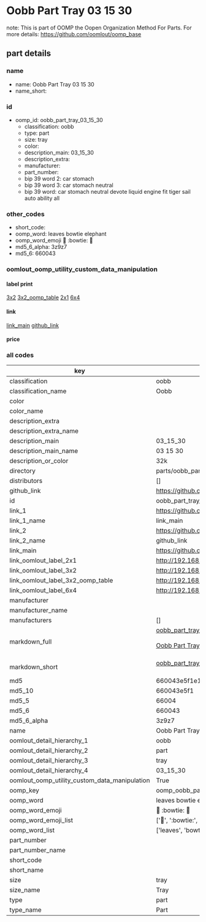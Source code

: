 # Oobb Part Tray 03 15 30  

note: This is part of OOMP the Oopen Organization Method For Parts. For more details: https://github.com/oomlout/oomp_base

##  part details





### name
* name: Oobb Part Tray 03 15 30
* name_short: 
### id
* oomp_id: oobb_part_tray_03_15_30
  * classification: oobb
  * type: part
  * size: tray
  * color: 
  * description_main: 03_15_30
  * description_extra: 
  * manufacturer: 
  * part_number: 
  * bip 39 word 2: car stomach
  * bip 39 word 3: car stomach neutral
  * bip 39 word: car stomach neutral devote liquid engine fit tiger sail auto ability all

### other_codes
* short_code: 
* oomp_word: leaves bowtie elephant
* oomp_word_emoji :leaves: :bowtie: :elephant:
* md5_6_alpha: 3z9z7
* md5_6: 660043






### oomlout_oomp_utility_custom_data_manipulation
#### label print
[3x2](http://192.168.1.245:1112/?label=oomp%203z9z7)
[3x2_oomp_table](http://192.168.1.107:1112/?label=oomp%203z9z7)
[2x1](http://192.168.1.242:1112/?label=oomp%203z9z7)
[6x4](http://192.168.1.55:1112/?label=oomp%203z9z7)    

#### link

[link_main](https://github.com/oomlout/oomlout_oomp_current_version_messy/tree/main/parts/oobb_part_tray_03_15_30) [github_link](https://github.com/oomlout/oomlout_oomp_part_src/tree/main/parts/oobb_part_tray_03_15_30)                             

#### price







### all codes 
| key | value |  
| --- | --- |  
| classification | oobb |  
| classification_name | Oobb |  
| color |  |  
| color_name |  |  
| description_extra |  |  
| description_extra_name |  |  
| description_main | 03_15_30 |  
| description_main_name | 03 15 30 |  
| description_or_color | 32k |  
| directory | parts/oobb_part_tray_03_15_30 |  
| distributors | [] |  
| github_link | https://github.com/oomlout/oomlout_oomp_part_src/tree/main/parts/oobb_part_tray_03_15_30 |  
| id | oobb_part_tray_03_15_30 |  
| link_1 | https://github.com/oomlout/oomlout_oomp_current_version_messy/tree/main/parts/oobb_part_tray_03_15_30 |  
| link_1_name | link_main |  
| link_2 | https://github.com/oomlout/oomlout_oomp_part_src/tree/main/parts/oobb_part_tray_03_15_30 |  
| link_2_name | github_link |  
| link_main | https://github.com/oomlout/oomlout_oomp_current_version_messy/tree/main/parts/oobb_part_tray_03_15_30 |  
| link_oomlout_label_2x1 | http://192.168.1.242:1112/?label=oomp%203z9z7 |  
| link_oomlout_label_3x2 | http://192.168.1.245:1112/?label=oomp%203z9z7 |  
| link_oomlout_label_3x2_oomp_table | http://192.168.1.107:1112/?label=oomp%203z9z7 |  
| link_oomlout_label_6x4 | http://192.168.1.55:1112/?label=oomp%203z9z7 |  
| manufacturer |  |  
| manufacturer_name |  |  
| manufacturers | [] |  
| markdown_full | [oobb_part_tray_03_15_30](https://github.com/oomlout/oomlout_oomp_current_version_messy/tree/main/parts/oobb_part_tray_03_15_30)<br>[](https://github.com/oomlout/oomlout_oomp_current_version_messy/tree/main/parts/oobb_part_tray_03_15_30)<br>[Oobb Part Tray 03 15 30](https://github.com/oomlout/oomlout_oomp_current_version_messy/tree/main/parts/oobb_part_tray_03_15_30)<br><br> |  
| markdown_short | [oobb_part_tray_03_15_30](https://github.com/oomlout/oomlout_oomp_current_version_messy/tree/main/parts/oobb_part_tray_03_15_30)<br><br> |  
| md5 | 660043e5f1e1eaf929c123cd29f58912 |  
| md5_10 | 660043e5f1 |  
| md5_5 | 66004 |  
| md5_6 | 660043 |  
| md5_6_alpha | 3z9z7 |  
| name | Oobb Part Tray 03 15 30 |  
| oomlout_detail_hierarchy_1 | oobb |  
| oomlout_detail_hierarchy_2 | part |  
| oomlout_detail_hierarchy_3 | tray |  
| oomlout_detail_hierarchy_4 | 03_15_30 |  
| oomlout_oomp_utility_custom_data_manipulation | True |  
| oomp_key | oomp_oobb_part_tray_03_15_30 |  
| oomp_word | leaves bowtie elephant |  
| oomp_word_emoji | :leaves: :bowtie: :elephant: |  
| oomp_word_emoji_list | [':leaves:', ':bowtie:', ':elephant:'] |  
| oomp_word_list | ['leaves', 'bowtie', 'elephant'] |  
| part_number |  |  
| part_number_name |  |  
| short_code |  |  
| short_name |  |  
| size | tray |  
| size_name | Tray |  
| type | part |  
| type_name | Part |  
